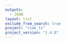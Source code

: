 ```yaml
---
outputs:
  - JSON
layout: list
exclude_from_search: true
project: "riak_ts"
project_version: "1.4.0"
---
```



